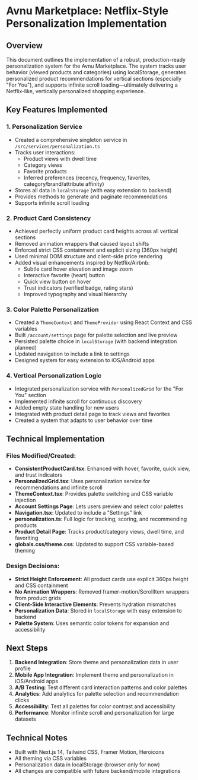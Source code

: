 # Avnu Marketplace: Netflix-Style Personalization Implementation

## Overview
This document outlines the implementation of a robust, production-ready personalization system for the Avnu Marketplace. The system tracks user behavior (viewed products and categories) using localStorage, generates personalized product recommendations for vertical sections (especially "For You"), and supports infinite scroll loading—ultimately delivering a Netflix-like, vertically personalized shopping experience.

## Key Features Implemented

### 1. Personalization Service
- Created a comprehensive singleton service in `/src/services/personalization.ts`
- Tracks user interactions:
  - Product views with dwell time
  - Category views
  - Favorite products
  - Inferred preferences (recency, frequency, favorites, category/brand/attribute affinity)
- Stores all data in `localStorage` (with easy extension to backend)
- Provides methods to generate and paginate recommendations
- Supports infinite scroll loading

### 2. Product Card Consistency
- Achieved perfectly uniform product card heights across all vertical sections
- Removed animation wrappers that caused layout shifts
- Enforced strict CSS containment and explicit sizing (360px height)
- Used minimal DOM structure and client-side price rendering
- Added visual enhancements inspired by Netflix/Airbnb:
  - Subtle card hover elevation and image zoom
  - Interactive favorite (heart) button
  - Quick view button on hover
  - Trust indicators (verified badge, rating stars)
  - Improved typography and visual hierarchy

### 3. Color Palette Personalization
- Created a `ThemeContext` and `ThemeProvider` using React Context and CSS variables
- Built `/account/settings` page for palette selection and live preview
- Persisted palette choice in `localStorage` (with backend integration planned)
- Updated navigation to include a link to settings
- Designed system for easy extension to iOS/Android apps

### 4. Vertical Personalization Logic
- Integrated personalization service with `PersonalizedGrid` for the "For You" section
- Implemented infinite scroll for continuous discovery
- Added empty state handling for new users
- Integrated with product detail page to track views and favorites
- Created a system that adapts to user behavior over time

## Technical Implementation

### Files Modified/Created:
- **ConsistentProductCard.tsx**: Enhanced with hover, favorite, quick view, and trust indicators
- **PersonalizedGrid.tsx**: Uses personalization service for recommendations and infinite scroll
- **ThemeContext.tsx**: Provides palette switching and CSS variable injection
- **Account Settings Page**: Lets users preview and select color palettes
- **Navigation.tsx**: Updated to include a "Settings" link
- **personalization.ts**: Full logic for tracking, scoring, and recommending products
- **Product Detail Page**: Tracks product/category views, dwell time, and favoriting
- **globals.css/theme.css**: Updated to support CSS variable-based theming

### Design Decisions:
- **Strict Height Enforcement**: All product cards use explicit 360px height and CSS containment
- **No Animation Wrappers**: Removed framer-motion/ScrollItem wrappers from product grids
- **Client-Side Interactive Elements**: Prevents hydration mismatches
- **Personalization Data**: Stored in `localStorage` with easy extension to backend
- **Palette System**: Uses semantic color tokens for expansion and accessibility

## Next Steps
1. **Backend Integration**: Store theme and personalization data in user profile
2. **Mobile App Integration**: Implement theme and personalization in iOS/Android apps
3. **A/B Testing**: Test different card interaction patterns and color palettes
4. **Analytics**: Add analytics for palette selection and recommendation clicks
5. **Accessibility**: Test all palettes for color contrast and accessibility
6. **Performance**: Monitor infinite scroll and personalization for large datasets

## Technical Notes
- Built with Next.js 14, Tailwind CSS, Framer Motion, Heroicons
- All theming via CSS variables
- Personalization data in localStorage (browser only for now)
- All changes are compatible with future backend/mobile integrations
